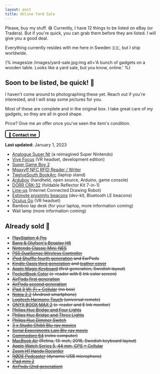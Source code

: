```yaml
---
layout: post
title: Online Yard Sale
---
```

Please, buy my stuff. 😅 Currently, I have 12 things to be listed on eBay (or Tradera). But if you're quick, you can grab them before they are listed. I will give you a good deal.

Everything currently resides with me here in Sweden 🇸🇪, but I ship worldwide.

{% imagesize /images/yard-sale.jpg:img alt='A bunch of gadgets on a wooden table. Looks like a yard sale, but you know, online.' %}

## Soon to be listed, be quick! 🚀

I haven't come around to photographing these yet. Reach out if you're interested, and I will snap some pictures for you.

Most of these are complete and in the original box. I take great care of my gadgets, so they are all in good shape.

Price? Give me an offer once you've seen the item's condition.

<a href="mailto:sven@dahlstrand.net" style="padding: 0.3rem 0.6rem 0 0.6rem; border: solid 0.15rem black; border-radius: 0.4rem;
font-weight: bold; display: inline-block; color: black; text-decoration: none;">💌 Contact me</a>

**Last updated:** January 1, 2023

* [Analogue Super Nt](https://www.analogue.co/super-nt) (a reimagined Super Nintendo)
* [Vive Focus](https://business.vive.com/us/product/vive-focus/) (VR headset, development edition)
* [Super Game Boy 2](https://en.wikipedia.org/wiki/Super_Game_Boy)
* [Mgaxyff NFC RFID Reader / Writer](https://www.walmart.com/ip/Mgaxyff-NFC-RFID-Reader-Writer-ACR122U-ISO-14443A-B-Free-Software-in-White-NFC-RFID-Reader-Writer-NFC-RFID-Reader/725054663)
* [TwelveSouth BookArc](https://www.twelvesouth.com/products/bookarc-for-macbook) (laptop stand)
* [Arduboy](https://www.arduboy.com) (handheld, open source, Arduino, game console)
* [DÖRR CRK-32](https://www.doerr-foto.de/en-us/studio/light-formers/foldable-reflectors/crk-32-reflectors-7-7-in-1-7-80-cm-round-372582) (foldable Reflector Kit 7-in-1)
* [Line-us](https://www.line-us.com) (Internet Connected Drawing Robot)
* [Estimote proximity beacons](https://blog.estimote.com/post/147038205465/announcing-next-gen-proximity-beacons-with) (dev-kit, Bluetooth LE beacons)
* [Oculus Go](https://en.wikipedia.org/wiki/Oculus_Go) (VR headset)
* Bamboo lap desk (for your laptop, more information coming)
* Wall lamp (more information coming)

## Already sold 🙌

* <del>[PlayStation 4 Pro](https://www.tradera.com/item/344248/553283788/playstation-4-pro)</del>
* <del>[Bang & Olufsen's Beoplay H6](https://www.theverge.com/2016/7/8/12128152/bang-olufsen-beoplay-h6-review)</del>
* <del>[Nintendo Classic Mini: NES](https://www.tradera.com/item/1000433/553402390/nintendo-classic-mini-nes)</del>
* <del>[PS5 DualSense Wireless Controller](https://www.tradera.com/item/1000442/554423664/handkontroll-playstation-5-dualsense-white)</del>
* <del>[iPod Shuffle fourth generation](https://en.wikipedia.org/wiki/IPod_Shuffle#4th_generation) and EarPods</del>
* <del>[Kindle Oasis third generation](https://www.amazon.com/All-new-Kindle-Oasis-now-with-adjustable-warm-light/dp/B07F7TLZF4) and [leather cover](https://www.amazon.com/Kindle-Oasis-Premium-Leather-Cover/dp/B07B89G5N1/)</del>
* <del>[Apple Magic Keyboard](https://en.wikipedia.org/wiki/Magic_Keyboard_(Mac)) (first generation, Swedish layout)</del>
* <del>[PocketBook Color](https://www.tradera.com/item/340125/555393300/pocketbook-color-lasplatta-med-e-ink-fargskarm) (e-reader with E Ink color screen)</del>
* <del>[AirPods first generation](https://www.tradera.com/item/340270/555189689/apple-airpods-med-laddningsetui)</del>
* <del>[AirPods second generation](https://www.tradera.com/item/340270/555190306/apple-airpods-med-tradlost-laddningsetui)</del>
* <del>[iPad 3 Wi-Fi + Cellular](https://www.tradera.com/item/342496/555401730/apple-ipad-16-gb-wi-fi-4g) (no box)</del>
* <del>[Nokia 2.2](https://www.tradera.com/item/260103/555409506/nokia-2-2-android-smartphone) (Android smartphone)</del>
* <del>[Logitech Harmony Touch](https://www.tradera.com/item/340875/555484920/logitech-harmony-touch-universalfjarrkontroll) (universal remote)</del>
* <del>[ONYX BOOX MAX 2](https://www.tradera.com/item/340125/555692745/onyx-boox-max-2-enorm-13-3-tums-lasplatta-och-hdmi-e-ink-skarm) (e-reader and E Ink monitor)</del>
* <del>[Philips Hue Bridge and Four Lights](https://www.tradera.com/item/344687/555697124/startpaket-philips-hue-bridge-med-fyra-ljuskallor)</del>
* <del>[Philips Hue Bridge and Three Lights](https://www.tradera.com/item/344687/555697549/startpaket-philips-hue-bridge-med-tre-ljuskallor)</del>
* <del>[Philips Hue Dimmer Switch](https://www.tradera.com/item/344687/555699222/philips-hue-dimmer-switch-smart-strombrytare)</del>
* <del>[3 x Studio Ghibli Blu-ray movies](https://www.tradera.com/item/343008/555824440/3-x-studio-ghibli-totoro-kiki-s-delivery-service-och-the-wind-rises)</del>
* <del>[Serial Experiments Lain Bly-ray movie](https://www.tradera.com/item/343008/555825458/serial-experiments-lain)</del>
* <del>[Commodore 64](https://www.tradera.com/item/340853/556865263/underbara-commodore-64-brodburken-i-fint-skick-och-med-kartong) (retro computer)</del>
* <del>[MacBook Air](https://www.tradera.com/item/302393/558693917/macbook-air-retina-skarm-13-tum-2018-16-gb-minne) (Retina, 13-inch, 2018, Swedish keyboard layout)</del>
* <del>[Apple Watch Series 5, 44 mm, GPS + Cellular](https://www.tradera.com/item/344291/564208124/apple-watch-series-5-44-mm-gps-cellular-)</del>
* <del>[Zoom H1 Handy Recorder](https://www.tradera.com/item/301971/564202695/zoom-h1-handy-recorder)</del>
* <del>[RØDE Podcaster](https://rode.com/en/microphones/usb/podcaster) (dynamic USB microphone)</del>
* <del>[iPad mini 2](https://www.tradera.com/item/342496/570904666/apple-ipad-mini-16-gb-wi-fi)</del>
* <del>[AirPods (2nd generation)](https://www.tradera.com/item/340270/573681547/apple-airpods-med-tradlost-laddningsetui)</del>
